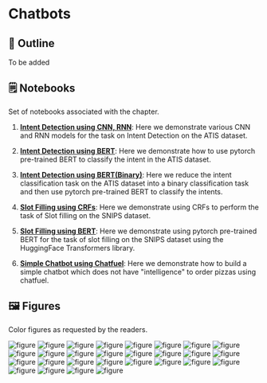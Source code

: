 # Chatbots

## 🔖 Outline

To be added


## 🗒️ Notebooks

Set of notebooks associated with the chapter. 

1. **[Intent Detection using CNN, RNN](https://github.com/practical-nlp/practical-nlp/blob/master/Ch6/01_CNN_RNN_ATIS_intents.ipynb)**: Here we demonstrate various CNN and RNN models for the task on Intent Detection on the ATIS dataset.

2. **[Intent Detection using BERT](https://github.com/practical-nlp/practical-nlp/blob/master/Ch6/02_BERT_ATIS.ipynb)**: Here we demonstrate how to use pytorch pre-trained BERT to classify the intent in the ATIS dataset. 

3. **[Intent Detection using BERT(Binary)](https://github.com/practical-nlp/practical-nlp/blob/master/Ch6/03_BERT_ATIS_Binary.ipynb)**: Here we reduce the intent classification task on the ATIS dataset into a binary classification task and then use pytorch pre-trained BERT to classify the intents.

4. **[Slot Filling using CRFs](https://github.com/practical-nlp/practical-nlp/blob/master/Ch6/04_CRF_SNIPS_slots.ipynb)**: Here we demonstrate using CRFs to perform the task of Slot filling on the SNIPS dataset.

5. **[Slot Filling using BERT](https://github.com/practical-nlp/practical-nlp/blob/master/Ch6/05_BERT_SNIPS.ipynb)**: Here we demonstrate using pytorch pre-trained BERT for the task of slot filling on the SNIPS dataset using the HuggingFace Transformers library.

6. **[Simple Chatbot using Chatfuel](https://github.com/practical-nlp/practical-nlp/blob/master/Ch6/06_chatfuelbot.ipynb)**: Here we demonstrate how to build a simple chatbot which does not have "intelligence" to order pizzas using chatfuel.


## 🖼️ Figures

Color figures as requested by the readers. 

![figure](https://github.com/practical-nlp/practical-nlp-figures/raw/master/figures/6-1.png)
![figure](https://github.com/practical-nlp/practical-nlp-figures/raw/master/figures/6-2.png)
![figure](https://github.com/practical-nlp/practical-nlp-figures/raw/master/figures/6-3.png)
![figure](https://github.com/practical-nlp/practical-nlp-figures/raw/master/figures/6-4.png)
![figure](https://github.com/practical-nlp/practical-nlp-figures/raw/master/figures/6-5.png)
![figure](https://github.com/practical-nlp/practical-nlp-figures/raw/master/figures/6-6.png)
![figure](https://github.com/practical-nlp/practical-nlp-figures/raw/master/figures/6-7.png)
![figure](https://github.com/practical-nlp/practical-nlp-figures/raw/master/figures/6-8.png)
![figure](https://github.com/practical-nlp/practical-nlp-figures/raw/master/figures/6-9.png)
![figure](https://github.com/practical-nlp/practical-nlp-figures/raw/master/figures/6-10.png)
![figure](https://github.com/practical-nlp/practical-nlp-figures/raw/master/figures/6-11.png)
![figure](https://github.com/practical-nlp/practical-nlp-figures/raw/master/figures/6-12.png)
![figure](https://github.com/practical-nlp/practical-nlp-figures/raw/master/figures/6-13.png)
![figure](https://github.com/practical-nlp/practical-nlp-figures/raw/master/figures/6-14.png)
![figure](https://github.com/practical-nlp/practical-nlp-figures/raw/master/figures/6-15.png)
![figure](https://github.com/practical-nlp/practical-nlp-figures/raw/master/figures/6-16.png)
![figure](https://github.com/practical-nlp/practical-nlp-figures/raw/master/figures/6-17.png)
![figure](https://github.com/practical-nlp/practical-nlp-figures/raw/master/figures/6-18.png)
![figure](https://github.com/practical-nlp/practical-nlp-figures/raw/master/figures/6-19.png)
![figure](https://github.com/practical-nlp/practical-nlp-figures/raw/master/figures/6-20.png)
![figure](https://github.com/practical-nlp/practical-nlp-figures/raw/master/figures/6-21.png)
![figure](https://github.com/practical-nlp/practical-nlp-figures/raw/master/figures/6-22.png)
![figure](https://github.com/practical-nlp/practical-nlp-figures/raw/master/figures/6-23.png)
![figure](https://github.com/practical-nlp/practical-nlp-figures/raw/master/figures/6-24.png)
![figure](https://github.com/practical-nlp/practical-nlp-figures/raw/master/figures/6-25.png)
![figure](https://github.com/practical-nlp/practical-nlp-figures/raw/master/figures/6-26.png)
![figure](https://github.com/practical-nlp/practical-nlp-figures/raw/master/figures/6-27.png)
![figure](https://github.com/practical-nlp/practical-nlp-figures/raw/master/figures/6-28.png)
